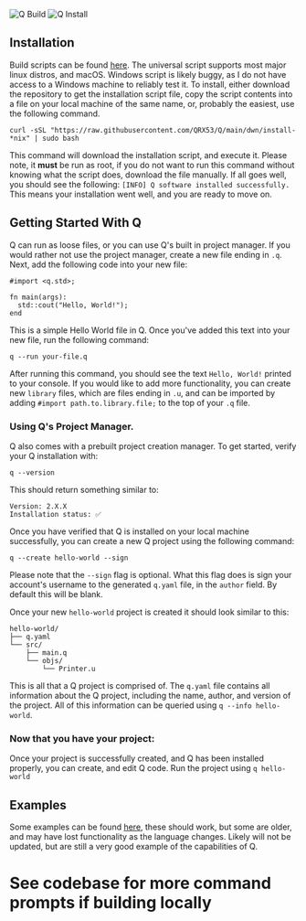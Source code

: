 ![Q Build](https://github.com/QRX53/Q/actions/workflows/maven.yml/badge.svg) ![Q Install](https://github.com/QRX53/Q/actions/workflows/q.yml/badge.svg)

## Installation

Build scripts can be found [here](https://github.com/QRX53/Q/tree/main/dwn). The universal script supports most major linux distros, and macOS. Windows script is likely buggy, as I do not have access to a Windows machine to reliably test it. To install, either download the repository to get the installation script file, copy the script contents into a file on your local machine of the same name, or, probably the easiest, use the following command.

```
curl -sSL "https://raw.githubusercontent.com/QRX53/Q/main/dwn/install-*nix" | sudo bash
```

This command will download the installation script, and execute it. Please note, it **must** be run as root, if you do not want to run this command without knowing what the script does, download the file manually. If all goes well, you should see the following: `[INFO] Q software installed successfully.` This means your installation went well, and you are ready to move on.

## Getting Started With Q

Q can run as loose files, or you can use Q's built in project manager. If you would rather not use the project manager, create a new file ending in `.q`. Next, add the following code into your new file:
```
#import <q.std>;

fn main(args):
  std::cout("Hello, World!");
end
```

This is a simple Hello World file in Q. Once you've added this text into your new file, run the following command:
```
q --run your-file.q
```

After running this command, you should see the text `Hello, World!` printed to your console. If you would like to add more functionality, you can create new `library` files, which are files ending in `.u`, and can be imported by adding `#import path.to.library.file;` to the top of your `.q` file.

### Using Q's Project Manager.

Q also comes with a prebuilt project creation manager. To get started, verify your Q installation with:
```
q --version
```
This should return something similar to:
```
Version: 2.X.X
Installation status: ✅
```
Once you have verified that Q is installed on your local machine successfully, you can create a new Q project using the following command:
```
q --create hello-world --sign
```
Please note that the `--sign` flag is optional. What this flag does is sign your account's username to the generated `q.yaml` file, in the `author` field. By default this will be blank.

Once your new `hello-world` project is created it should look similar to this:
```
hello-world/
├── q.yaml
└── src/
    ├── main.q
    └── objs/
        └── Printer.u
```
This is all that a Q project is comprised of. The `q.yaml` file contains all information about the Q project, including the name, author, and version of the project. All of this information can be queried using `q --info hello-world`.

### Now that you have your project:

Once your project is successfully created, and Q has been installed properly, you can create, and edit Q code. Run the project using `q hello-world`

## Examples

Some examples can be found [here](https://github.com/QRX53/Q/tree/main/examples), these should work, but some are older, and may have lost functionality as the language changes. Likely will not be updated, but are still a very good example of the capabilities of Q.

# See codebase for more command prompts if building locally
